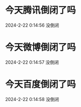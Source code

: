 # 今天腾讯倒闭了吗

2024-2-22 0:14:56 没倒闭

# 今天微博倒闭了吗

2024-2-22 0:14:57 没倒闭

# 今天百度倒闭了吗

2024-2-22 0:14:58 没倒闭

